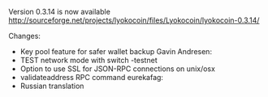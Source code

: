 Version 0.3.14 is now available
http://sourceforge.net/projects/lyokocoin/files/Lyokocoin/lyokocoin-0.3.14/

Changes:
* Key pool feature for safer wallet backup
Gavin Andresen:
* TEST network mode with switch -testnet
* Option to use SSL for JSON-RPC connections on unix/osx
* validateaddress RPC command
eurekafag:
* Russian translation
